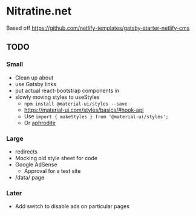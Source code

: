 # Nitratine.net

Based off https://github.com/netlify-templates/gatsby-starter-netlify-cms

## TODO

### Small

- Clean up about
- use Gatsby links
- put actual react-bootstrap components in
- slowly moving styles to useStyles
  - `npm install @material-ui/styles --save`
  - https://material-ui.com/styles/basics/#hook-api
  - Use `import { makeStyles } from '@material-ui/styles';`
  - Or [aphrodite](https://github.com/Khan/aphrodite)

### Large

- redirects
- Mocking old style sheet for code
- Google AdSense
  - Approval for a test site
- /data/ page

### Later

- Add switch to disable ads on particular pages
